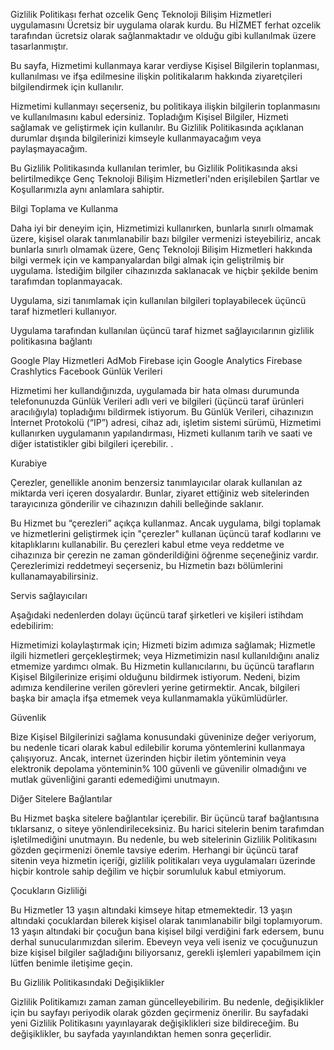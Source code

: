 Gizlilik Politikası
ferhat ozcelik Genç Teknoloji Bilişim Hizmetleri uygulamasını Ücretsiz bir uygulama olarak kurdu. Bu HİZMET ferhat ozcelik tarafından ücretsiz olarak sağlanmaktadır ve olduğu gibi kullanılmak üzere tasarlanmıştır.

Bu sayfa, Hizmetimi kullanmaya karar verdiyse Kişisel Bilgilerin toplanması, kullanılması ve ifşa edilmesine ilişkin politikalarım hakkında ziyaretçileri bilgilendirmek için kullanılır.

Hizmetimi kullanmayı seçerseniz, bu politikaya ilişkin bilgilerin toplanmasını ve kullanılmasını kabul edersiniz. Topladığım Kişisel Bilgiler, Hizmeti sağlamak ve geliştirmek için kullanılır. Bu Gizlilik Politikasında açıklanan durumlar dışında bilgilerinizi kimseyle kullanmayacağım veya paylaşmayacağım.

Bu Gizlilik Politikasında kullanılan terimler, bu Gizlilik Politikasında aksi belirtilmedikçe Genç Teknoloji Bilişim Hizmetleri'nden erişilebilen Şartlar ve Koşullarımızla aynı anlamlara sahiptir.

Bilgi Toplama ve Kullanma

Daha iyi bir deneyim için, Hizmetimizi kullanırken, bunlarla sınırlı olmamak üzere, kişisel olarak tanımlanabilir bazı bilgiler vermenizi isteyebiliriz, ancak bunlarla sınırlı olmamak üzere, Genç Teknoloji Bilişim Hizmetleri hakkında bilgi vermek için ve kampanyalardan bilgi almak için geliştrilmiş bir uygulama. İstediğim bilgiler cihazınızda saklanacak ve hiçbir şekilde benim tarafımdan toplanmayacak.

Uygulama, sizi tanımlamak için kullanılan bilgileri toplayabilecek üçüncü taraf hizmetleri kullanıyor.

Uygulama tarafından kullanılan üçüncü taraf hizmet sağlayıcılarının gizlilik politikasına bağlantı

Google Play Hizmetleri
AdMob
Firebase için Google Analytics
Firebase Crashlytics
Facebook
Günlük Verileri

Hizmetimi her kullandığınızda, uygulamada bir hata olması durumunda telefonunuzda Günlük Verileri adlı veri ve bilgileri (üçüncü taraf ürünleri aracılığıyla) topladığımı bildirmek istiyorum. Bu Günlük Verileri, cihazınızın İnternet Protokolü (“IP”) adresi, cihaz adı, işletim sistemi sürümü, Hizmetimi kullanırken uygulamanın yapılandırması, Hizmeti kullanım tarih ve saati ve diğer istatistikler gibi bilgileri içerebilir. .

Kurabiye

Çerezler, genellikle anonim benzersiz tanımlayıcılar olarak kullanılan az miktarda veri içeren dosyalardır. Bunlar, ziyaret ettiğiniz web sitelerinden tarayıcınıza gönderilir ve cihazınızın dahili belleğinde saklanır.

Bu Hizmet bu “çerezleri” açıkça kullanmaz. Ancak uygulama, bilgi toplamak ve hizmetlerini geliştirmek için "çerezler" kullanan üçüncü taraf kodlarını ve kitaplıklarını kullanabilir. Bu çerezleri kabul etme veya reddetme ve cihazınıza bir çerezin ne zaman gönderildiğini öğrenme seçeneğiniz vardır. Çerezlerimizi reddetmeyi seçerseniz, bu Hizmetin bazı bölümlerini kullanamayabilirsiniz.

Servis sağlayıcıları

Aşağıdaki nedenlerden dolayı üçüncü taraf şirketleri ve kişileri istihdam edebilirim:

Hizmetimizi kolaylaştırmak için;
Hizmeti bizim adımıza sağlamak;
Hizmetle ilgili hizmetleri gerçekleştirmek; veya
Hizmetimizin nasıl kullanıldığını analiz etmemize yardımcı olmak.
Bu Hizmetin kullanıcılarını, bu üçüncü tarafların Kişisel Bilgilerinize erişimi olduğunu bildirmek istiyorum. Nedeni, bizim adımıza kendilerine verilen görevleri yerine getirmektir. Ancak, bilgileri başka bir amaçla ifşa etmemek veya kullanmamakla yükümlüdürler.

Güvenlik

Bize Kişisel Bilgilerinizi sağlama konusundaki güveninize değer veriyorum, bu nedenle ticari olarak kabul edilebilir koruma yöntemlerini kullanmaya çalışıyoruz. Ancak, internet üzerinden hiçbir iletim yönteminin veya elektronik depolama yönteminin% 100 güvenli ve güvenilir olmadığını ve mutlak güvenliğini garanti edemediğimi unutmayın.

Diğer Sitelere Bağlantılar

Bu Hizmet başka sitelere bağlantılar içerebilir. Bir üçüncü taraf bağlantısına tıklarsanız, o siteye yönlendirileceksiniz. Bu harici sitelerin benim tarafımdan işletilmediğini unutmayın. Bu nedenle, bu web sitelerinin Gizlilik Politikasını gözden geçirmenizi önemle tavsiye ederim. Herhangi bir üçüncü taraf sitenin veya hizmetin içeriği, gizlilik politikaları veya uygulamaları üzerinde hiçbir kontrole sahip değilim ve hiçbir sorumluluk kabul etmiyorum.

Çocukların Gizliliği

Bu Hizmetler 13 yaşın altındaki kimseye hitap etmemektedir. 13 yaşın altındaki çocuklardan bilerek kişisel olarak tanımlanabilir bilgi toplamıyorum. 13 yaşın altındaki bir çocuğun bana kişisel bilgi verdiğini fark edersem, bunu derhal sunucularımızdan silerim. Ebeveyn veya veli iseniz ve çocuğunuzun bize kişisel bilgiler sağladığını biliyorsanız, gerekli işlemleri yapabilmem için lütfen benimle iletişime geçin.

Bu Gizlilik Politikasındaki Değişiklikler

Gizlilik Politikamızı zaman zaman güncelleyebilirim. Bu nedenle, değişiklikler için bu sayfayı periyodik olarak gözden geçirmeniz önerilir. Bu sayfadaki yeni Gizlilik Politikasını yayınlayarak değişiklikleri size bildireceğim. Bu değişiklikler, bu sayfada yayınlandıktan hemen sonra geçerlidir.

